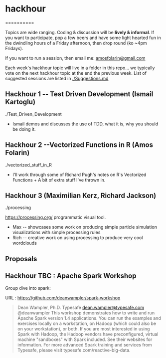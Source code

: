 

# hackhour
==========

Topics are wide ranging. Coding & discussion will be **lively & informal**. If you want to participate, pop a few beers and have some light hearted fun in the dwindling hours of a Friday afternoon, then drop round (ko ~4pm Fridays).

If you want to run a session, then email me: amosfolarin@gmail.com

Each week's hackhour topic will live in a folder in this repo... we typically vote on the next hackhour topic at the end the previous week. List of suggested sessions are listed in [./Suggestions.md](./Suggestions.md)


Hackhour 1 -- Test Driven Development (Ismail Kartoglu)
-------------------------------------------------------
./Test_Driven_Development
- Ismail demos and discusses the use of TDD, what it is, why you should be doing it.


Hackhour 2 --Vectorized Functions in R (Amos Folarin) 
-----------------------------------------------------
./vectorized_stuff_in_R

- I'll work through some of Richard Pugh's notes on R's Vectorized Functions + A bit of extra stuff I've thrown in.


Hackhour 3 (Maximilian Kerz, Richard Jackson)
---------------------------------------------
./processing

https://processing.org/ programmatic visual tool.
- Max -- showcases some work on producing simple particle simulation visualizations with simple processing rules
- Rich -- creative work on using processing to produce very cool wordclouds


## Proposals

Hackhour TBC : Apache Spark Workshop 
--------------------------------------------------
Group dive into spark:

URL : https://github.com/deanwampler/spark-workshop



>Dean Wampler, Ph.D. Typesafe dean.wampler@typesafe.com @deanwampler
>This workshop demonstrates how to write and run Apache Spark version 1.4 applications. You can run the examples and exercises locally on a workstation, on Hadoop (which could also be on your workstation), or both.
>If you are most interested in using Spark with Hadoop, the Hadoop vendors have preconfigured, virtual machine "sandboxes" with Spark included. See their websites for information.
>For more advanced Spark training and services from Typesafe, please visit typesafe.com/reactive-big-data.





